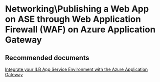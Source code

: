 <properties
	pageTitle="Networking\Publishing a Web App on ASE through Web Application Firewall (WAF) on Azure Application Gateway"
	description="Networking\Publishing a Web App on ASE through Web Application Firewall (WAF) on Azure Application Gateway"
	service="microsoft.ase"
	resource="ase"
	authors="shrahman"
	displayOrder=""
	selfHelpType="generic"
	supportTopicIds="32608431"
	resourceTags=""
	productPesIds="16533"
	cloudEnvironments="public, Fairfax"
	articleId="8dbb0fdf-8e0e-489c-bc3d-14501ca04bc1"
	ownershipId="Compute_AppService"
/>

# Networking\Publishing a Web App on ASE through Web Application Firewall (WAF) on Azure Application Gateway

## **Recommended documents**
[Integrate your ILB App Service Environment with the Azure Application Gateway](https://docs.microsoft.com/azure/app-service/environment/integrate-with-application-gateway)